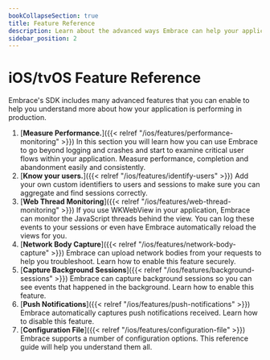 ```yaml
---
bookCollapseSection: true
title: Feature Reference
description: Learn about the advanced ways Embrace can help your application
sidebar_position: 2
---
```


# iOS/tvOS Feature Reference

Embrace's SDK includes many advanced features that you can enable to help you understand more about
how your application is performing in production.

1. [**Measure Performance.**]({{< relref "/ios/features/performance-monitoring" >}}) In this section you will learn how you can use Embrace to go beyond logging and crashes and start to examine critical user flows within your application. Measure performance, completion and abandonment easily and consistently.
1. [**Know your users.**]({{< relref "/ios/features/identify-users" >}}) Add your own custom identifiers to users and sessions to make sure you can aggregate and find sessions correctly.
    <!---1. [**Augment Sessions using OS Log**]({{< relref "/ios/features/augment-sessions" >}}) Embrace can use your OS Log stream to help you understand complex problems with your application.-->
1. [**Web Thread Monitoring**]({{< relref "/ios/features/web-thread-monitoring" >}}) If you use WKWebView in your application, Embrace can monitor the JavaScript threads behind the view. You can log these events to your sessions or even have Embrace automatically reload the views for you.
1. [**Network Body Capture**]({{< relref "/ios/features/network-body-capture" >}}) Embrace can upload network bodies from your requests to help you troubleshoot.  Learn how to enable this feature securely.
1. [**Capture Background Sessions**]({{< relref "/ios/features/background-sessions" >}}) Embrace can capture background sessions so you can see events that happened in the background. Learn how to enable this feature.
1. [**Push Notifications**]({{< relref "/ios/features/push-notifications" >}}) Embrace automatically captures push notifications received. Learn how to disable this feature.
1. [**Configuration File**]({{< relref "/ios/features/configuration-file" >}}) Embrace supports a number of configuration options. This reference guide will help you understand them all.
